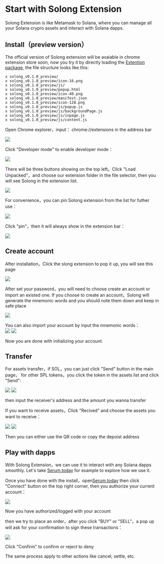 # Start with Solong Extension

Solong Extension is like Metamask to Solana, where you can manage all your Solana
crypro assets and interact with Solana dapps.

## Install（preview version）

The official version of Solong extension will be avaiable in chrome extension store
soon, now you try it by directly loading the [Extention package](https://drive.google.com/file/d/1o45GptDiN1-4RaIOAw72h-Mq6YhcLOnw/view?usp=sharing),
the file structure looks like this:

    x solong_v0.1.0_preview/
    x solong_v0.1.0_preview/icon-16.png
    x solong_v0.1.0_preview/js/
    x solong_v0.1.0_preview/popup.html
    x solong_v0.1.0_preview/icon-48.png
    x solong_v0.1.0_preview/manifest.json
    x solong_v0.1.0_preview/icon-128.png
    x solong_v0.1.0_preview/js/popup.js
    x solong_v0.1.0_preview/js/backgroundPage.js
    x solong_v0.1.0_preview/js/inpage.js
    x solong_v0.1.0_preview/js/content.js

Open Chrome explorer，input： chrome://extensions in the address bar

![](https://res.cloudinary.com/schoour/image/upload/v1603476769/chrome_extensions_jpff5b.jpg)

Click "Developer mode" to enable developer mode：

![](https://res.cloudinary.com/schoour/image/upload/v1603476676/chrome_extensions_dev_hggstk.jpg)

There will be three buttons showing on the top left。Click "Load Unpacked"，and choose our extension
folder in the file selector, then you will see Solong in the extension list.

![](https://res.cloudinary.com/schoour/image/upload/v1603476803/solong_extension_aushsr.jpg)

For convenience，you can pin Solong extension from the list for futher use：

![](https://res.cloudinary.com/schoour/image/upload/v1603476837/solong_popup_icon_vquny6.jpg)

Click "pin"，then it will always show in the extension bar：

![](https://res.cloudinary.com/schoour/image/upload/v1603476860/solong_popup_btn_uf6iay.jpg)

## Create account

After installation，Click the slong extension to pop it up, you will see this page

![](https://res.cloudinary.com/schoour/image/upload/v1603476883/solong_passwd_izx7i6.jpg)

After set your password，you will need to choose create an account or import an existed one.
If you choose to create an account，Solong will generate the mnemonic words and you should
note them down and keep in safe place

![](https://res.cloudinary.com/schoour/image/upload/v1603476915/solong_words_uyyukh.jpg)

You can also import your account by input the mnemonic words：  
![](https://res.cloudinary.com/schoour/image/upload/v1603476939/solong_import_wab8ig.jpg)
![](https://res.cloudinary.com/schoour/image/upload/v1603476954/solong_account_bfndlg.jpg)

Now you are done with initializing your account.

## Transfer

For assets transfer，if SOL，you can just click "Send" button in the main page，
for other SPL tokens，you click the token in the assets list and click "Send":

![](https://res.cloudinary.com/schoour/image/upload/v1603476976/solong_send_bxdjx0.jpg)
![](https://res.cloudinary.com/schoour/image/upload/v1603476992/solong_send2_mfdxhn.jpg)

then input the receiver's address and the amount you wanna transfer

If you want to receive assets，Click "Recived" and choose the assets you want to receive：

![](https://res.cloudinary.com/schoour/image/upload/v1603477021/solong_recv_ge6qjh.jpg)
![](https://res.cloudinary.com/schoour/image/upload/v1603477040/solong_recv2_mqqkq1.jpg)

Then you can either use the QR code or copy the depoist address

## Play with dapps

With Solong Extension，we can use it to interact with any Solana dapps smoothly.
Let's take [Serum.today](http://serum.today/) for example to explore how we use it.

Once you have done with the install，open[Serum.today](http://serum.today/) then click
"Connect" button on the top right corner, then you authorize your current account：

![](https://res.cloudinary.com/schoour/image/upload/v1603482649/authorize_et15jb.jpg)

Now you have authorized/logged with your account

then we try to place an order，after you click "BUY" or "SELL"，a pop up will ask for your
confirmation to sign these transactions：

![](https://res.cloudinary.com/schoour/image/upload/v1603477079/solong_place_h0i6ku.jpg)

Click "Confirm" to confirm or reject to deny

The same process apply to other actions like cancel, settle, etc.
